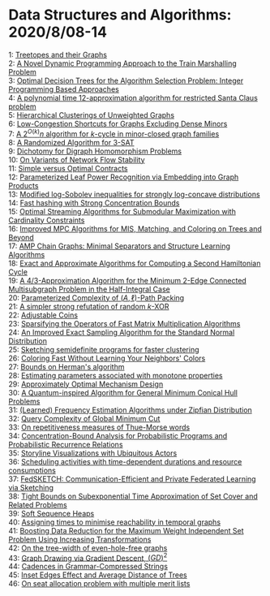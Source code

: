 # Data Structures and Algorithms: 2020/8/08-14  
1: [Treetopes and their Graphs](https://doi.org/10.48550/arXiv.1510.03152)  
2: [A Novel Dynamic Programming Approach to the Train Marshalling Problem](https://doi.org/10.48550/arXiv.1903.08364)  
3: [Optimal Decision Trees for the Algorithm Selection Problem: Integer  Programming Based Approaches](https://doi.org/10.48550/arXiv.1907.02211)  
4: [A polynomial time 12-approximation algorithm for restricted Santa Claus  problem](https://doi.org/10.48550/arXiv.2007.09849)  
5: [Hierarchical Clusterings of Unweighted Graphs](https://doi.org/10.48550/arXiv.2008.03061)  
6: [Low-Congestion Shortcuts for Graphs Excluding Dense Minors](https://doi.org/10.48550/arXiv.2008.03091)  
7: [A $2^{O(k)}n$ algorithm for $k$-cycle in minor-closed graph families](https://doi.org/10.48550/arXiv.2008.03131)  
8: [A Randomized Algorithm for 3-SAT](https://doi.org/10.48550/arXiv.0906.1849)  
9: [Dichotomy for Digraph Homomorphism Problems](https://doi.org/10.48550/arXiv.1701.02409)  
10: [On Variants of Network Flow Stability](https://doi.org/10.48550/arXiv.1710.03091)  
11: [Simple versus Optimal Contracts](https://doi.org/10.48550/arXiv.1808.03713)  
12: [Parameterized Leaf Power Recognition via Embedding into Graph Products](https://doi.org/10.48550/arXiv.1810.02452)  
13: [Modified log-Sobolev inequalities for strongly log-concave distributions](https://doi.org/10.48550/arXiv.1903.06081)  
14: [Fast hashing with Strong Concentration Bounds](https://doi.org/10.48550/arXiv.1905.00369)  
15: [Optimal Streaming Algorithms for Submodular Maximization with  Cardinality Constraints](https://doi.org/10.48550/arXiv.1911.12959)  
16: [Improved MPC Algorithms for MIS, Matching, and Coloring on Trees and  Beyond](https://doi.org/10.48550/arXiv.2002.09610)  
17: [AMP Chain Graphs: Minimal Separators and Structure Learning Algorithms](https://doi.org/10.48550/arXiv.2002.10870)  
18: [Exact and Approximate Algorithms for Computing a Second Hamiltonian  Cycle](https://doi.org/10.48550/arXiv.2004.06036)  
19: [A $4/3$-Approximation Algorithm for the Minimum $2$-Edge Connected  Multisubgraph Problem in the Half-Integral Case](https://doi.org/10.48550/arXiv.2008.03327)  
20: [Parameterized Complexity of $(A,\ell)$-Path Packing](https://doi.org/10.48550/arXiv.2008.03448)  
21: [A simpler strong refutation of random $k$-XOR](https://doi.org/10.48550/arXiv.2008.03556)  
22: [Adjustable Coins](https://doi.org/10.48550/arXiv.2008.03676)  
23: [Sparsifying the Operators of Fast Matrix Multiplication Algorithms](https://doi.org/10.48550/arXiv.2008.03759)  
24: [An Improved Exact Sampling Algorithm for the Standard Normal  Distribution](https://doi.org/10.48550/arXiv.2008.03855)  
25: [Sketching semidefinite programs for faster clustering](https://doi.org/10.48550/arXiv.2008.04270)  
26: [Coloring Fast Without Learning Your Neighbors' Colors](https://doi.org/10.48550/arXiv.2008.04303)  
27: [Bounds on Herman's algorithm](https://doi.org/10.48550/arXiv.1405.5209)  
28: [Estimating parameters associated with monotone properties](https://doi.org/10.48550/arXiv.1707.08225)  
29: [Approximately Optimal Mechanism Design](https://doi.org/10.48550/arXiv.1812.11896)  
30: [A Quantum-inspired Algorithm for General Minimum Conical Hull Problems](https://doi.org/10.48550/arXiv.1907.06814)  
31: [(Learned) Frequency Estimation Algorithms under Zipfian Distribution](https://doi.org/10.48550/arXiv.1908.05198)  
32: [Query Complexity of Global Minimum Cut](https://doi.org/10.48550/arXiv.2007.09202)  
33: [On repetitiveness measures of Thue-Morse words](https://doi.org/10.48550/arXiv.2005.09524)  
34: [Concentration-Bound Analysis for Probabilistic Programs and  Probabilistic Recurrence Relations](https://doi.org/10.48550/arXiv.2008.00425)  
35: [Storyline Visualizations with Ubiquitous Actors](https://doi.org/10.48550/arXiv.2008.04125)  
36: [Scheduling activities with time-dependent durations and resource  consumptions](https://doi.org/10.48550/arXiv.2008.04949)  
37: [FedSKETCH: Communication-Efficient and Private Federated Learning via  Sketching](https://doi.org/10.48550/arXiv.2008.04975)  
38: [Tight Bounds on Subexponential Time Approximation of Set Cover and  Related Problems](https://doi.org/10.48550/arXiv.2008.05374)  
39: [Soft Sequence Heaps](https://doi.org/10.48550/arXiv.2008.05398)  
40: [Assigning times to minimise reachability in temporal graphs](https://doi.org/10.48550/arXiv.1802.05905)  
41: [Boosting Data Reduction for the Maximum Weight Independent Set Problem  Using Increasing Transformations](https://doi.org/10.48550/arXiv.2008.05180)  
42: [On the tree-width of even-hole-free graphs](https://doi.org/10.48550/arXiv.2008.05504)  
43: [Graph Drawing via Gradient Descent, $(GD)^2$](https://doi.org/10.48550/arXiv.2008.05584)  
44: [Cadences in Grammar-Compressed Strings](https://doi.org/10.48550/arXiv.2008.05594)  
45: [Inset Edges Effect and Average Distance of Trees](https://doi.org/10.48550/arXiv.2008.05674)  
46: [On seat allocation problem with multiple merit lists](https://doi.org/10.48550/arXiv.2008.05844)  